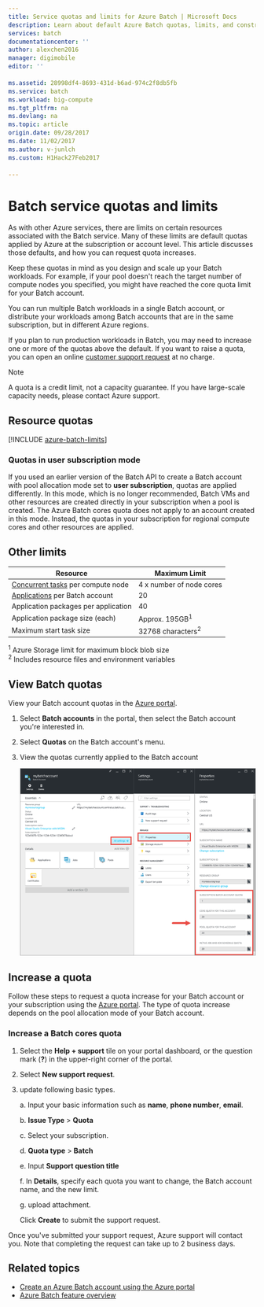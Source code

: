 ```yaml
---
title: Service quotas and limits for Azure Batch | Microsoft Docs
description: Learn about default Azure Batch quotas, limits, and constraints, and how to request quota increases
services: batch
documentationcenter: ''
author: alexchen2016
manager: digimobile
editor: ''

ms.assetid: 28998df4-8693-431d-b6ad-974c2f8db5fb
ms.service: batch
ms.workload: big-compute
ms.tgt_pltfrm: na
ms.devlang: na
ms.topic: article
origin.date: 09/28/2017
ms.date: 11/02/2017
ms.author: v-junlch
ms.custom: H1Hack27Feb2017

---
```

# Batch service quotas and limits

As with other Azure services, there are limits on certain resources associated with the Batch service. Many of these limits are default quotas applied by Azure at the subscription or account level. This article discusses those defaults, and how you can request quota increases.

Keep these quotas in mind as you design and scale up your Batch workloads. For example, if your pool doesn't reach the target number of compute nodes you specified, you might have reached the core quota limit for your Batch account.

You can run multiple Batch workloads in a single Batch account, or distribute your workloads among Batch accounts that are in the same subscription, but in different Azure regions.

If you plan to run production workloads in Batch, you may need to increase one or more of the quotas above the default. If you want to raise a quota, you can open an online [customer support request](#increase-a-quota) at no charge.

> [!NOTE]
> A quota is a credit limit, not a capacity guarantee. If you have large-scale capacity needs, please contact Azure support.
> 
> 

## Resource quotas
[!INCLUDE [azure-batch-limits](../../includes/azure-batch-limits.md)]

### Quotas in user subscription mode

If you used an earlier version of the Batch API to create a Batch account with pool allocation mode set to **user subscription**, quotas are applied differently. In this mode, which is no longer recommended, Batch VMs and other resources are created directly in your subscription when a pool is created. The Azure Batch cores quota does not apply to an account created in this mode. Instead, the quotas in your subscription for regional compute cores and other resources are applied.

## Other limits
| **Resource** | **Maximum Limit** |
| --- | --- |
| [Concurrent tasks](batch-parallel-node-tasks.md) per compute node |4 x number of node cores |
| [Applications](batch-application-packages.md) per Batch account |20 |
| Application packages per application |40 |
| Application package size (each) |Approx. 195GB<sup>1</sup> |
| Maximum start task size | 32768 characters<sup>2</sup> |

<sup>1</sup> Azure Storage limit for maximum block blob size<br />
<sup>2</sup> Includes resource files and environment variables



## View Batch quotas
View your Batch account quotas in the [Azure portal][portal].

1. Select **Batch accounts** in the portal, then select the Batch account you're interested in.
2. Select **Quotas** on the Batch account's menu.
3. View the quotas currently applied to the Batch account
   
    ![Batch account quotas][account_quotas]



## Increase a quota
Follow these steps to request a quota increase for your Batch account or your subscription using the [Azure portal][portal]. The type of quota increase depends on the pool allocation mode of your Batch account.

### Increase a Batch cores quota 

1. Select the **Help + support** tile on your portal dashboard, or the question mark (**?**) in the upper-right corner of the portal.
2. Select **New support request**.
3. update following basic types.

    a. Input your basic information such as **name**, **phone number**, **email**.
   
    b. **Issue Type** > **Quota**
   
    c. Select your subscription.
   
    d. **Quota type** > **Batch**
   
    e. Input **Support question title**
   
    f. In **Details**, specify each quota you want to change, the Batch account name, and the new limit.
   
    g. upload attachment.
    
    Click **Create** to submit the support request.

Once you've submitted your support request, Azure support will contact you. Note that completing the request can take up to 2 business days.


## Related topics
- [Create an Azure Batch account using the Azure portal](batch-account-create-portal.md)
- [Azure Batch feature overview](batch-api-basics.md)

[portal]: https://portal.azure.cn
[portal_classic_increase]: https://azure.microsoft.com/blog/2014/06/04/azure-limits-quotas-increase-requests/
[support_sev]: http://aka.ms/supportseverity

[account_quotas]: ./media/batch-quota-limit/accountquota_portal.png

<!-- Update_Description: wording update -->